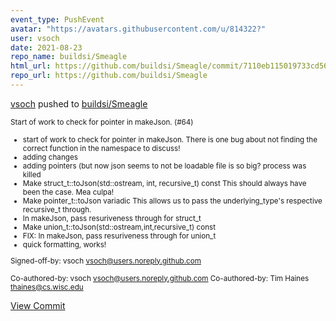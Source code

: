 ```yaml
---
event_type: PushEvent
avatar: "https://avatars.githubusercontent.com/u/814322?"
user: vsoch
date: 2021-08-23
repo_name: buildsi/Smeagle
html_url: https://github.com/buildsi/Smeagle/commit/7110eb115019733cd562de1ad8014bd2dbe6ec49
repo_url: https://github.com/buildsi/Smeagle
---
```


<a href='https://github.com/vsoch' target='_blank'>vsoch</a> pushed to <a href='https://github.com/buildsi/Smeagle' target='_blank'>buildsi/Smeagle</a>

<small>Start of work to check for pointer in makeJson. (#64)

* start of work to check for pointer in makeJson.
There is one bug about not finding the correct function in the namespace to discuss!
* adding changes
* adding pointers (but now json seems to not be loadable file is so big? process was killed
* Make struct_t::toJson(std::ostream, int, recursive_t) const
This should always have been the case. Mea culpa!
* Make pointer_t::toJson variadic
This allows us to pass the underlying_type's respective recursive_t
through.
* In makeJson, pass resuriveness through for struct_t
* Make union_t::toJson(std::ostream,int,recursive_t) const
* FIX: In makeJson, pass resuriveness through for union_t
* quick formatting, works!

Signed-off-by: vsoch <vsoch@users.noreply.github.com>

Co-authored-by: vsoch <vsoch@users.noreply.github.com>
Co-authored-by: Tim Haines <thaines@cs.wisc.edu></small>

<a href='https://github.com/buildsi/Smeagle/commit/7110eb115019733cd562de1ad8014bd2dbe6ec49' target='_blank'>View Commit</a>